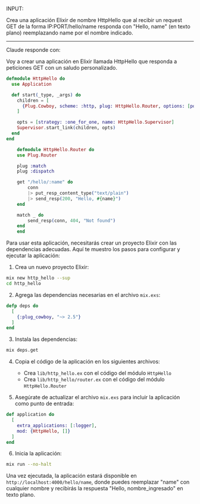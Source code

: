 INPUT:

Crea una aplicación Elixir de nombre HttpHello que al recibir un request GET de la forma IP:PORT/hello/name responda con "Hello, name" (en texto plano) reemplazando name por el nombre indicado.

---

Claude responde con:

Voy a crear una aplicación en Elixir llamada HttpHello que responda a peticiones GET con un saludo personalizado.

```elixir
defmodule HttpHello do
  use Application

  def start(_type, _args) do
    children = [
      {Plug.Cowboy, scheme: :http, plug: HttpHello.Router, options: [port: 4000]}
    ]

    opts = [strategy: :one_for_one, name: HttpHello.Supervisor]
    Supervisor.start_link(children, opts)
  end
end

    defmodule HttpHello.Router do
    use Plug.Router

    plug :match
    plug :dispatch

    get "/hello/:name" do
        conn
        |> put_resp_content_type("text/plain")
        |> send_resp(200, "Hello, #{name}")
    end

    match _ do
        send_resp(conn, 404, "Not found")
    end
    end

```

Para usar esta aplicación, necesitarás crear un proyecto Elixir con las dependencias adecuadas. Aquí te muestro los pasos para configurar y ejecutar la aplicación:

1. Crea un nuevo proyecto Elixir:
```bash
mix new http_hello --sup
cd http_hello
```

2. Agrega las dependencias necesarias en el archivo `mix.exs`:
```elixir
defp deps do
  [
    {:plug_cowboy, "~> 2.5"}
  ]
end
```

3. Instala las dependencias:
```bash
mix deps.get
```

4. Copia el código de la aplicación en los siguientes archivos:
   - Crea `lib/http_hello.ex` con el código del módulo `HttpHello`
   - Crea `lib/http_hello/router.ex` con el código del módulo `HttpHello.Router`

5. Asegúrate de actualizar el archivo `mix.exs` para incluir la aplicación como punto de entrada:
```elixir
def application do
  [
    extra_applications: [:logger],
    mod: {HttpHello, []}
  ]
end
```

6. Inicia la aplicación:
```bash
mix run --no-halt
```

Una vez ejecutada, la aplicación estará disponible en `http://localhost:4000/hello/name`, donde puedes reemplazar "name" con cualquier nombre y recibirás la respuesta "Hello, nombre_ingresado" en texto plano.

